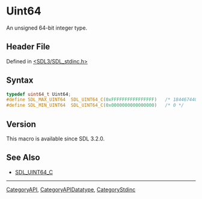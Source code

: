 # Uint64

An unsigned 64-bit integer type.

## Header File

Defined in [<SDL3/SDL_stdinc.h>](https://github.com/libsdl-org/SDL/blob/main/include/SDL3/SDL_stdinc.h)

## Syntax

```c
typedef uint64_t Uint64;
#define SDL_MAX_UINT64  SDL_UINT64_C(0xFFFFFFFFFFFFFFFF)   /* 18446744073709551615 */
#define SDL_MIN_UINT64  SDL_UINT64_C(0x0000000000000000)   /* 0 */
```

## Version

This macro is available since SDL 3.2.0.

## See Also

- [SDL_UINT64_C](SDL_UINT64_C)






----
[CategoryAPI](CategoryAPI), [CategoryAPIDatatype](CategoryAPIDatatype), [CategoryStdinc](CategoryStdinc)

